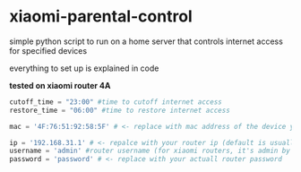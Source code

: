 # xiaomi-parental-control

simple python script to run on a home server that controls internet access for specified devices

everything to set up is explained in code

**tested on xiaomi router 4A**

```python
cutoff_time = "23:00" #time to cutoff internet access
restore_time = "06:00" #time to restore internet access

mac = '4F:76:51:92:58:5F' # <- replace with mac address of the device you want to control (you can do a list for multiple devices)

ip = '192.168.31.1' # <- repalce with your router ip (default is usually 192.168.31.1)
username = 'admin' #router username (for xiaomi routers, it's admin by default)
password = 'password' # <- replace with your actuall router password
```
